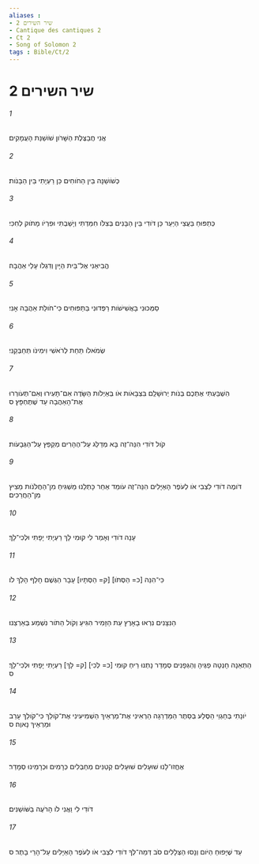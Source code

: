 ```yaml
---
aliases : 
- שיר השירים 2
- Cantique des cantiques 2
- Ct 2
- Song of Solomon 2
tags : Bible/Ct/2
---
```


# שיר השירים 2

###### 1
אֲנִי חֲבַצֶּלֶת הַשָּׁרֹון שֹׁושַׁנַּת הָעֲמָקִים׃
###### 2
כְּשֹׁושַׁנָּה בֵּין הַחֹוחִים כֵּן רַעְיָתִי בֵּין הַבָּנֹות׃
###### 3
כְּתַפּוּחַ בַּעֲצֵי הַיַּעַר כֵּן דֹּודִי בֵּין הַבָּנִים בְּצִלֹּו חִמַּדְתִּי וְיָשַׁבְתִּי וּפִרְיֹו מָתֹוק לְחִכִּי׃
###### 4
הֱבִיאַנִי אֶל־בֵּית הַיָּיִן וְדִגְלֹו עָלַי אַהֲבָה׃
###### 5
סַמְּכוּנִי בָּאֲשִׁישֹׁות רַפְּדוּנִי בַּתַּפּוּחִים כִּי־חֹולַת אַהֲבָה אָנִי׃
###### 6
שְׂמֹאלֹו תַּחַת לְרֹאשִׁי וִימִינֹו תְּחַבְּקֵנִי׃
###### 7
הִשְׁבַּעְתִּי אֶתְכֶם בְּנֹות יְרוּשָׁלִַם בִּצְבָאֹות אֹו בְּאַיְלֹות הַשָּׂדֶה אִם־תָּעִירוּ וְאִם־תְּעֹורְרוּ אֶת־הָאַהֲבָה עַד שֶׁתֶּחְפָּץ׃ ס
###### 8
קֹול דֹּודִי הִנֵּה־זֶה בָּא מְדַלֵּג עַל־הֶהָרִים מְקַפֵּץ עַל־הַגְּבָעֹות׃
###### 9
דֹּומֶה דֹודִי לִצְבִי אֹו לְעֹפֶר הָאַיָּלִים הִנֵּה־זֶה עֹומֵד אַחַר כָּתְלֵנוּ מַשְׁגִּיחַ מִן־הַחֲלֹּנֹות מֵצִיץ מִן־הַחֲרַכִּים׃
###### 10
עָנָה דֹודִי וְאָמַר לִי קוּמִי לָךְ רַעְיָתִי יָפָתִי וּלְכִי־לָךְ׃
###### 11
כִּי־הִנֵּה [כ= הַסְּתֹו] [ק= הַסְּתָיו] עָבָר הַגֶּשֶׁם חָלַף הָלַךְ לֹו׃
###### 12
הַנִּצָּנִים נִרְאוּ בָאָרֶץ עֵת הַזָּמִיר הִגִּיעַ וְקֹול הַתֹּור נִשְׁמַע בְּאַרְצֵנוּ׃
###### 13
הַתְּאֵנָה חָנְטָה פַגֶּיהָ וְהַגְּפָנִים סְמָדַר נָתְנוּ רֵיחַ קוּמִי [כ= לְכִי] [ק= לָךְ] רַעְיָתִי יָפָתִי וּלְכִי־לָךְ׃ ס
###### 14
יֹונָתִי בְּחַגְוֵי הַסֶּלַע בְּסֵתֶר הַמַּדְרֵגָה הַרְאִינִי אֶת־מַרְאַיִךְ הַשְׁמִיעִינִי אֶת־קֹולֵךְ כִּי־קֹולֵךְ עָרֵב וּמַרְאֵיךְ נָאוֶה׃ ס
###### 15
אֶחֱזוּ־לָנוּ שׁוּעָלִים שׁוּעָלִים קְטַנִּים מְחַבְּלִים כְּרָמִים וּכְרָמֵינוּ סְמָדַר׃
###### 16
דֹּודִי לִי וַאֲנִי לֹו הָרֹעֶה בַּשֹּׁושַׁנִּים׃
###### 17
עַד שֶׁיָּפוּחַ הַיֹּום וְנָסוּ הַצְּלָלִים סֹב דְּמֵה־לְךָ דֹודִי לִצְבִי אֹו לְעֹפֶר הָאַיָּלִים עַל־הָרֵי בָתֶר׃ ס
